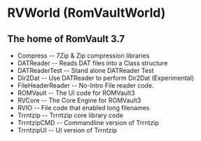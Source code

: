 # RVWorld (RomVaultWorld)

## The home of RomVault 3.7


* Compress         --  7Zip & Zip compression libraries
* DATReader        --  Reads DAT files into a Class structure
* DATReaderTest    --  Stand alone DATReader Test
* Dir2Dat          --  Use DATReader to perform Dir2Dat (Experimental)
* FileHeaderReader --  No-Intro File reader code.
* ROMVault         --  The UI code for ROMVault3
* RVCore           --  The Core Engine for ROMVault3
* RVIO             --  File code that enabled long filenames
* Trrntzip         --  Trrntzip core library code
* TrrntzipCMD      --  Commandline version of Trrntzip
* TrrntzipUI       --  UI version of Trrntzip
